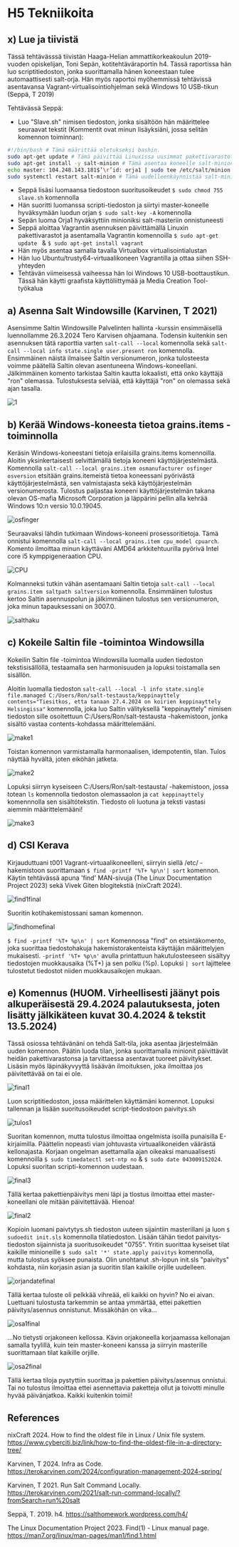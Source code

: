 # H5 Tekniikoita

## x) Lue ja tiivistä
Tässä tehtävässsä tiivistän Haaga-Helian ammattikorkeakoulun 2019-vuoden opiskelijan, Toni Sepän, kotitehtäväraportin h4. Tässä raportissa hän luo scriptitiedoston, jonka suorittamalla hänen koneestaan tulee automaattisesti salt-orja. Hän myös raportoi myöhemmissä tehtävissä asentavansa Vagrant-virtualisointiohjelman sekä Windows 10 USB-tikun (Seppä, T 2019)

Tehtävässä Seppä:
- Luo "Slave.sh" nimisen tiedoston, jonka sisältöön hän määrittelee seuraavat tekstit (Kommentit ovat minun lisäyksiäni, jossa selitän komennon toiminnan):
```bash
#!/bin/bash # Tämä määrittää oletukseksi bashin.
sudo apt-get update # Tämä päivittää Linuxissa uusimmat pakettivarastot.
sudo apt-get install -y salt-minion # Tämä asentaa koneelle salt-minionin. "-y" Hyväksyttää automaattisesti kaikki kohdat, joissa käyttäjältä kysytään yes/no -kysymyksiä.
echo master: 104.248.143.181$’\r’id: orja1 | sudo tee /etc/salt/minion # Tämä lisää Salt-masterin IP-osoitteen ja käyttäjän ID:n tiedostoon /etc/salt/minion, jotta tietokone voi tunnistaa ja yhdistyä oikeaan Salt-masteriin.
sudo systemctl restart salt-minion # Tämä uudelleenkäynnistää salt-minionin
```
- Seppä lisäsi luomaansa tiedostoon suoritusoikeudet ```$ sudo chmod 755 slave.sh``` komennolla
- Hän suoritti luomanssa scripti-tiedoston ja siirtyi master-koneelle hyväksymään luodun orjan ```$ sudo salt-key -A``` komennolla
- Sepän luoma Orja1 hyväksyttiin minioniksi salt-masteriin onnistuneesti
- Seppä aloittaa Vagrantin asennuksen päivittämällä Linuxin pakettivarastot ja asentamalla Vagrantin komennoilla ```$ sudo apt-get update ``` & ```$ sudo apt-get install vagrant```
- Hän myös asentaa samalla tavalla Virtualbox virtualisointialustan
- Hän luo Ubuntu/trusty64-virtuaalikoneen Vagrantilla ja ottaa siihen SSH-yhteyden
- Tehtävän viimeisessä vaiheessa hän loi Windows 10 USB-boottaustikun. Tässä hän käytti graafista käyttöliittymää ja Media Creation Tool-työkalua

## a) Asenna Salt Windowsille (Karvinen, T 2021)

Asensimme Saltin Windowsille Palvelinten hallinta -kurssin ensimmäisellä luennollamme 26.3.2024 Tero Karvisen ohjaamana. Todensin kuitenkin sen asennuksen tätä raporttia varten ```salt-call --local``` komennolla sekä ```salt-call --local info state.single user.present ron``` komennolla. Ensimmäinen näistä ilmaisee Saltin versionumeron, jonka tulosteesta voimme päätellä Saltin olevan asentuneena Windows-koneellani. Jälkimmäinen komento tarkistaa Saltin kautta lokaalisti, että onko käyttäjä "ron" olemassa. Tulostuksesta selviää, että käyttäjä "ron" on olemassa sekä ajan tasalla.

![1](https://github.com/RonSkogberg/palvelinten_hallinta_2024/assets/148875466/18e23db3-5a98-49df-b913-e0f6c119c05c)

## b) Kerää Windows-koneesta tietoa grains.items -toiminnolla

Keräsin Windows-koneestani tietoja erilaisilla grains.items komennoilla. Aloitin yksinkertaisesti selvittämällä tietoja koneeni käyttöjärjestelmästä. Komennolla ```salt-call --local grains.item osmanufacturer osfinger osversion``` etsitään grains.itemeistä tietoa koneessani pyörivästä käyttöjärjestelmästä, sen valmistajasta sekä käyttöjärjestelmän versionumerosta. Tulostus paljastaa koneeni käyttöjärjestelmän takana olevan OS-mafia Microsoft Corporation ja läppärini pellin alla kehrää Windows 10:n versio 10.0.19045.

![osfinger](https://github.com/RonSkogberg/palvelinten_hallinta_2024/assets/148875466/70daae52-caad-4bd2-997d-75bab52a8b9d)

Seuraavaksi lähdin tutkimaan Windows-koneeni prosessoritietoja. Tämä onnistui komennolla ```salt-call --local grains.item cpu_model cpuarch```. Komento ilmoittaa minun käyttäväni AMD64 arkkitehtuurilla pyörivä Intel core i5 kymppigeneraation CPU.

![CPU](https://github.com/RonSkogberg/palvelinten_hallinta_2024/assets/148875466/584ec809-cee0-4f43-95d4-984b99d893f3)

Kolmanneksi tutkin vähän asentamaani Saltin tietoja ```salt-call --local grains.item saltpath saltversion``` komennolla. Ensimmäinen tulostus kertoo Saltin asennuspolun ja jälkimmäinen tulostus sen versionumeron, joka minun tapauksessani on 3007.0.

![salthaku](https://github.com/RonSkogberg/palvelinten_hallinta_2024/assets/148875466/66889239-4da9-4085-b3c2-cb96840ea3a7)

## c) Kokeile Saltin file -toimintoa Windowsilla

Kokeilin Saltin file -toimintoa Windowsilla luomalla uuden tiedoston tekstisisällöllä, testaamalla sen harmonisuuden ja lopuksi toistamalla sen sisällön.

Aloitin luomalla tiedoston ```salt-call --local -l info state.single file.managed C:/Users/Ron/salt-testausta/keppinayttely contents="Tiesitkos, etta tanaan 27.4.2024 on koirien keppinayttely Helsingissa"``` komennolla, joka luo Saltin välityksellä "keppinayttely" nimisen tiedoston sille osoitettuun C:/Users/Ron/salt-testausta -hakemistoon, jonka sisältö vastaa contents-kohdassa määrittelemääni.

![make1](https://github.com/RonSkogberg/palvelinten_hallinta_2024/assets/148875466/ba48a835-20c0-4720-891c-c147b93bf320)

Toistan komennon varmistamalla harmonaalisen, idempotentin, tilan. Tulos näyttää hyvältä, joten eiköhän jatketa.

![make2](https://github.com/RonSkogberg/palvelinten_hallinta_2024/assets/148875466/c1569bfc-7f03-4132-b70e-008177118586)

Lopuksi siirryn kyseiseen C:/Users/Ron/salt-testausta/ -hakemistoon, jossa totean ```ls``` komennolla tiedoston olemassaolon ja ```cat keppinayttely``` komennnolla sen sisältötekstin. Tiedosto oli luotuna ja teksti vastasi aiemmin määrittelemääni!

![make3](https://github.com/RonSkogberg/palvelinten_hallinta_2024/assets/148875466/e8b48c6b-47f0-488a-bf62-cf59c971f53f)

## d) CSI Kerava

Kirjauduttuani t001 Vagrant-virtuaalikoneelleni, siirryin siellä /etc/ -hakemistoon suorittamaan  ```$ find -printf '%T+ %p\n'| sort``` komennon. Käytin tehtävässä apuna 'find' MAN-sivuja (The Linux Documentation Project 2023) sekä Vivek Giten blogitekstiä (nixCraft 2024).

![find1final](https://github.com/RonSkogberg/palvelinten_hallinta_2024/assets/148875466/ac19a089-e1b2-4a17-8762-3dc3b8706abb)

Suoritin kotihakemistossani saman komennon.

![findhomefinal](https://github.com/RonSkogberg/palvelinten_hallinta_2024/assets/148875466/d5430d3f-d34e-4bf7-9613-9cede22ccb6d)

```$ find -printf '%T+ %p\n' | sort``` Komennossa "find" on etsintäkomento, joka suorittaa tiedostohakuja hakemistorakenteista käyttäjän määrittelyjen mukaisesti. ```-printf '%T+ %p\n'``` avulla printattuun hakutulosteeseen sisältyy tiedostojen muokkausaika (%T+) ja sen polku (%p). Lopuksi ```| sort``` lajittelee tulostetut tiedostot niiden muokkausaikojen mukaan.

## e) Komennus (HUOM. Virheellisesti jäänyt pois alkuperäisestä 29.4.2024 palautuksesta, joten lisätty jälkikäteen kuvat 30.4.2024 & tekstit 13.5.2024)

Tässä osiossa tehtävänäni on tehdä Salt-tila, joka asentaa järjestelmään uuden komennon. Päätin luoda tilan, jonka suorittamalla minionit päivittävät heidän pakettivarastonsa ja tarvittaessa asentavat tuoreet päivitykset. Lisäsin myös läpinäkyvyyttä lisäävän ilmoituksen, joka ilmoittaa jos päivitettävää on tai ei ole.

![final1](https://github.com/RonSkogberg/palvelinten_hallinta_2024/assets/148875466/bbb88713-eb37-4a03-b75f-ed7312346320)

Luon scriptitiedoston, jossa määrittelen käyttämäni komennot. Lopuksi tallennan ja lisään suoritusoikeudet script-tiedostoon paivitys.sh

![tulos1](https://github.com/RonSkogberg/palvelinten_hallinta_2024/assets/148875466/faa0b9bc-e355-4143-b077-77af2ba6810d)

Suoritan komennon, mutta tulostus ilmoittaa ongelmista isoilla punaisilla E-kirjaimilla. Päättelin nopeasti vian johtuvasta virtuaalikoneiden väärästä kellonajasta. Korjaan ongelman asettamalla ajan oikeaksi manuaalisesti komennoilla ```$ sudo timedatectl set-ntp no``` & ```$ sudo date 043009152024```. Lopuksi suoritan scripti-komennon uudestaan.

![final3](https://github.com/RonSkogberg/palvelinten_hallinta_2024/assets/148875466/b99934a0-b826-47f9-8046-680273830a96)

Tällä kertaa pakettienpäivitys meni läpi ja tlostus ilmoittaa ettei master-koneellani ole mitään päivitettävää. Hienoa!

![final2](https://github.com/RonSkogberg/palvelinten_hallinta_2024/assets/148875466/7bae101d-f29e-417a-a0a9-86a995336230)

Kopioin luomani paivtytys.sh tiedoston uuteen sijaintiin masterillani ja luon ```$ sudoedit init.sls``` komennolla tilatiedoston. Lisään tähän tiedot paivitys-tiedoston sijainnista ja suoritusoikeudet "0755". Yritin suorittaa kyseiset tilat kaikille minioneille ```$ sudo salt '*' state.apply paivitys``` komennolla, mutta tulostus syöksee punaista. Olin unohtanut .sh-lopun init.sls "paivitys" kohdasta, niin korjasin asian ja suoritin tilan kaikille orjille uudelleen.

![orjandatefinal](https://github.com/RonSkogberg/palvelinten_hallinta_2024/assets/148875466/d34a4eb8-7524-40fa-b6d3-cee66298d508)

Tällä kertaa tuloste oli pelkkää vihreää, eli kaikki on hyvin? No ei aivan. Luettuani tulostusta tarkemmin se antaa ymmärtää, ettei pakettien päivitys/asennus onnistunut. Missäköhän on vika...

![osa1final](https://github.com/RonSkogberg/palvelinten_hallinta_2024/assets/148875466/2d1ab6a3-5c76-41b1-996d-d274797dc727)

...No tietysti orjakoneen kellossa. Kävin orjakoneella korjaamassa kellonajan samalla tyylillä, kuin tein master-koneeni kanssa ja siirryin masterille suorittamaan tilat kaikille orjille.

![osa2final](https://github.com/RonSkogberg/palvelinten_hallinta_2024/assets/148875466/a29b9a62-97bb-4dbc-a969-1ab8f541875f)

Tällä kertaa tiloja pystyttiin suorittaa ja pakettien päivitys/asennus onnistui. Tai no tulostus ilmoittaa ettei asennettavia paketteja ollut ja toivotti minulle hyvää päivänjatkoa. Kaikki kuitenkin toimii!

## References

nixCraft 2024. How to find the oldest file in Linux / Unix file system. https://www.cyberciti.biz/link/how-to-find-the-oldest-file-in-a-directory-tree/

Karvinen, T 2024. Infra as Code. https://terokarvinen.com/2024/configuration-management-2024-spring/

Karvinen, T 2021. Run Salt Command Locally. https://terokarvinen.com/2021/salt-run-command-locally/?fromSearch=run%20salt

Seppä, T. 2019. h4. https://salthomework.wordpress.com/h4/

The Linux Documentation Project 2023. Find(1) - Linux manual page. https://man7.org/linux/man-pages/man1/find.1.html
